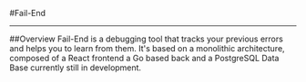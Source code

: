 #Fail-End
***
##Overview 
Fail-End is a debugging tool that tracks your previous errors and helps you to learn from them. It's based on a monolithic architecture, composed of a React frontend a Go based back and a PostgreSQL Data Base currently still in development.




